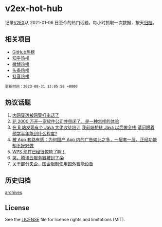 # v2ex-hot-hub

 记录[V2EX](https://www.v2ex.com/)从 2021-01-06 日至今的热门话题。每小时抓取一次数据，按天[归档](archives)。
 
 ## 相关项目

- [GitHub热榜](https://github.com/snaildev/github-hot-hub)
- [知乎热榜](https://github.com/snaildev/zhihu-hot-hub)
- [微博热榜](https://github.com/snaildev/weibo-hot-hub)
- [头条热榜](https://github.com/snaildev/toutiao-hot-hub)
- [抖音热榜](https://github.com/snaildev/douyin-hot-hub)


 `更新时间：2023-08-31 13:05:58 +0800`

## 热议话题

1. [内网穿透被网警打电话了](https://www.v2ex.com/t/969512)
1. [花 2000 万开一家软件公司并倒闭了，是一种怎样的体验](https://www.v2ex.com/t/969642)
1. [在 B 站发现有个 Java 大佬收徒培训,我前端想转 Java 以后做全栈,请问跟着他学半年能到什么程度?](https://www.v2ex.com/t/969611)
1. [被 App 套路有感：为何国产 App 内的广告如此之多，一层套一层，正经功能却不好好做](https://www.v2ex.com/t/969546)
1. [WPS 现在已经很惊艳了啊！](https://www.v2ex.com/t/969646)
1. [哭，腾讯云服务器被封了😭](https://www.v2ex.com/t/969585)
1. [关于部分央企，国企限制使用国外智能设备](https://www.v2ex.com/t/969636)

## 历史归档

[archives](archives)

## License

See the [LICENSE](LICENSE) file for license rights and limitations (MIT).
